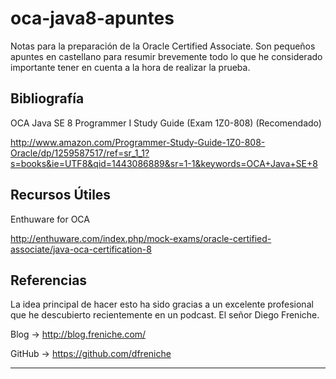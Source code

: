 # oca-java8-apuntes
Notas para la preparación de la Oracle Certified Associate. Son pequeños apuntes en castellano para resumir brevemente todo lo que he considerado importante tener en cuenta a la hora de realizar la prueba.


## Bibliografía

OCA Java SE 8 Programmer I Study Guide (Exam 1Z0-808) (Recomendado)

http://www.amazon.com/Programmer-Study-Guide-1Z0-808-Oracle/dp/1259587517/ref=sr_1_1?s=books&ie=UTF8&qid=1443086889&sr=1-1&keywords=OCA+Java+SE+8

## Recursos Útiles

Enthuware for OCA

http://enthuware.com/index.php/mock-exams/oracle-certified-associate/java-oca-certification-8


## Referencias

La idea principal de hacer esto ha sido gracias a un excelente profesional que he descubierto recientemente en un podcast. El señor Diego Freniche.

Blog   -> http://blog.freniche.com/

GitHub -> https://github.com/dfreniche

---
